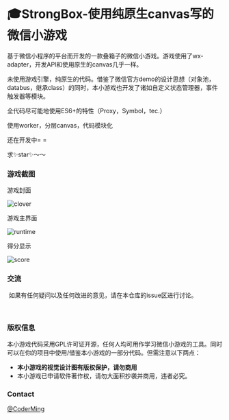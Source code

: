 # 🎓StrongBox-使用纯原生canvas写的微信小游戏



基于微信小程序的平台而开发的一款叠箱子的微信小游戏。游戏使用了wx-adapter，开发API和使用原生的canvas几乎一样。

未使用游戏引擎，纯原生的代码。借鉴了微信官方demo的设计思想（对象池，databus，继承class）的同时，本小游戏也开发了诸如自定义状态管理器，事件触发器等模块。

全代码尽可能地使用ES6+的特性（Proxy，Symbol，tec.）

使用worker，分层canvas，代码模块化



还在开发中= =

求✨star✨～～



### 游戏截图

游戏封面

![clover](https://wx.idsbllp.cn/extension/img/xyx-images/assets/clover.png)

游戏主界面

![runtime](https://wx.idsbllp.cn/extension/img/xyx-images/assets/runtime.png)

得分显示

![score](https://wx.idsbllp.cn/extension/img/xyx-images/assets/score.png)

### 交流

​	如果有任何疑问以及任何改进的意见，请在本仓库的issue区进行讨论。

​	

### 版权信息

​	本小游戏代码采用GPL许可证开源，任何人均可用作学习微信小游戏的工具。同时可以在你的项目中使用/借鉴本小游戏的一部分代码。但需注意以下两点：

- **本小游戏的视觉设计图有版权保护，请勿商用**
- 本小游戏已申请软件著作权，请勿大面积抄袭并商用，违者必究。


### Contact

[@CoderMing](https://github.com/coderming)